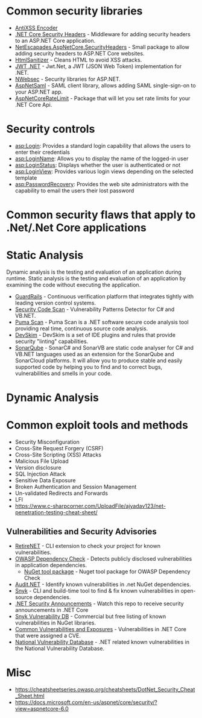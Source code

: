 # Common security libraries

 - [AntiXSS Encoder](https://docs.microsoft.com/en-us/dotnet/api/system.web.security.antixss.antixssencoder?view=netframework-4.7.2)
 - [.NET Core Security Headers](https://github.com/juunas11/aspnetcore-security-headers) - Middleware for adding security headers to an ASP.NET Core application.
 - [NetEscapades.AspNetCore.SecurityHeaders](https://github.com/andrewlock/NetEscapades.AspNetCore.SecurityHeaders) - Small package to allow adding security headers to ASP.NET Core websites.
 - [HtmlSanitizer](https://github.com/mganss/HtmlSanitizer) - Cleans HTML to avoid XSS attacks.
 - [JWT .NET](https://github.com/jwt-dotnet/jwt) - Jwt.Net, a JWT (JSON Web Token) implementation for .NET.
 - [NWebsec](https://github.com/NWebsec/NWebsec) - Security libraries for ASP.NET.
 - [AspNetSaml](https://github.com/jitbit/AspNetSaml) - SAML client library, allows adding SAML single-sign-on to your ASP.NET app.
 - [AspNetCoreRateLimit](https://github.com/stefanprodan/AspNetCoreRateLimit) - Package that will let you set rate limits for your .NET Core Api.

# Security controls

 - <asp:Login>: Provides a standard login capability that allows the users to enter their credentials
 - <asp:LoginName>: Allows you to display the name of the logged-in user
 - <asp:LoginStatus>: Displays whether the user is authenticated or not
 - <asp:LoginView>: Provides various login views depending on the selected template
 - <asp:PasswordRecovery>: Provides the web site administrators with the capability to email the users their lost password

# Common security flaws that apply to .Net/.Net Core applications

# Static Analysis

Dynamic analysis is the testing and evaluation of an application during runtime. Static analysis is the testing and evaluation of an application by examining the code without executing the application.

- [GuardRails](https://www.guardrails.io) - Continuous verification platform that integrates tightly with leading version control systems.
- [Security Code Scan](https://github.com/security-code-scan/security-code-scan) - Vulnerability Patterns Detector for C# and VB.NET.
- [Puma Scan](https://github.com/pumasecurity/puma-scan) - Puma Scan is a .NET software secure code analysis tool providing real time, continuous source code analysis.
- [DevSkim](https://github.com/Microsoft/DevSkim) - DevSkim is a set of IDE plugins and rules that provide security "linting" capabilities.
- [SonarQube](https://github.com/SonarSource/sonar-dotnet) - SonarC# and SonarVB are static code analyser for C# and VB.​NET languages used as an extension for the SonarQube and SonarCloud platforms. It will allow you to produce stable and easily supported code by helping you to find and to correct bugs, vulnerabilities and smells in your code.

# Dynamic Analysis

# Common exploit tools and methods

 - Security Misconfiguration
 - Cross-Site Request Forgery (CSRF)
 - Cross-Site Scripting (XSS) Attacks
 - Malicious File Upload
 - Version disclosure
 - SQL Injection Attack
 - Sensitive Data Exposure
 - Broken Authentication and Session Management
 - Un-validated Redirects and Forwards
 - LFI
 - https://www.c-sharpcorner.com/UploadFile/ajyadav123/net-penetration-testing-cheat-sheet/

## Vulnerabilities and Security Advisories

- [RetireNET](https://github.com/RetireNet/dotnet-retire) - CLI extension to check your project for known vulnerabilities.
- [OWASP Dependency Check](https://github.com/jeremylong/DependencyCheck) - Detects publicly disclosed vulnerabilities in application dependencies.
  - [NuGet tool package](https://www.nuget.org/packages/DependencyCheck.Runner.Tool/) - Nuget tool package for OWASP Dependency Check
- [Audit.NET](https://github.com/OSSIndex/audit.net) - Identify known vulnerabilities in .net NuGet dependencies.
- [Snyk](https://github.com/snyk/snyk) - CLI and build-time tool to find & fix known vulnerabilities in open-source dependencies.
- [.NET Security Announcements](https://github.com/dotnet/announcements/issues?q=is%3Aopen+is%3Aissue+label%3ASecurity) - Watch this repo to receive security announcements in .NET Core
- [Snyk Vulnerability DB](https://snyk.io/vuln?type=nuget) - Commercial but free listing of known vulnerabilities in NuGet libraries.
- [Common Vulnerabilities and Exposures](https://www.cvedetails.com/product/42998/Microsoft-Asp.net-Core.html?vendor_id=26) - Vulnerabilities in .NET Core that were assigned a CVE.
- [National Vulnerability Database](https://nvd.nist.gov/vuln/search/results?form_type=Basic&results_type=overview&query=ASP.NET&queryType=phrase&search_type=all) - .NET related known vulnerabilities in the National Vulnerability Database.

# Misc

 - https://cheatsheetseries.owasp.org/cheatsheets/DotNet_Security_Cheat_Sheet.html
 - https://docs.microsoft.com/en-us/aspnet/core/security/?view=aspnetcore-6.0
